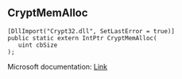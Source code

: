 ## CryptMemAlloc

```
[DllImport("Crypt32.dll", SetLastError = true)]
public static extern IntPtr CryptMemAlloc(
   uint cbSize
);
```

Microsoft documentation: [Link](https://docs.microsoft.com/en-us/windows/win32/api/wincrypt/nf-wincrypt-cryptmemalloc)
